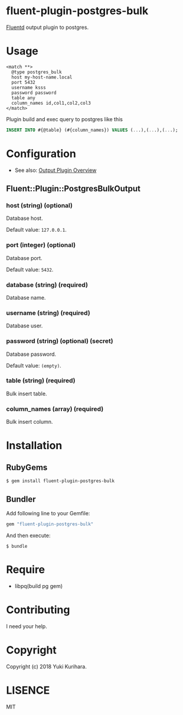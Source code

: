 fluent-plugin-postgres-bulk
=====

[Fluentd](https://www.fluentd.org/) output plugin to postgres.

# Usage

```
<match **>
  @type postgres_bulk
  host my-host-name.local
  port 5432
  username ksss
  password password
  table any
  column_names id,col1,col2,col3
</match>
```

Plugin build and exec query to postgres like this

```sql
INSERT INTO #{@table} (#{column_names}) VALUES (...),(...),(...);
```

# Configuration

* See also: [Output Plugin Overview](https://docs.fluentd.org/v1.0/articles/output-plugin-overview)

## Fluent::Plugin::PostgresBulkOutput

### host (string) (optional)

Database host.

Default value: `127.0.0.1`.

### port (integer) (optional)

Database port.

Default value: `5432`.

### database (string) (required)

Database name.

### username (string) (required)

Database user.

### password (string) (optional) (secret)

Database password.

Default value: `(empty)`.

### table (string) (required)

Bulk insert table.

### column_names (array) (required)

Bulk insert column.

# Installation

## RubyGems

```
$ gem install fluent-plugin-postgres-bulk
```

## Bundler

Add following line to your Gemfile:

```ruby
gem "fluent-plugin-postgres-bulk"
```

And then execute:

```
$ bundle
```

# Require

- libpq(build pg gem)

# Contributing

I need your help.

# Copyright

Copyright (c) 2018 Yuki Kurihara.

# LISENCE

MIT
